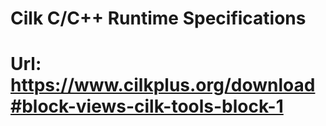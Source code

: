 # Cilk C/C++ Runtime Specifications
# Url: https://www.cilkplus.org/download#block-views-cilk-tools-block-1
